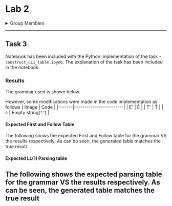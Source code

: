# Lab 2

<details>
  <summary>Group Members</summary>

- 134338
- 136047
- 129277
- 135114
- 136809
- 134022
- 135012
- 134469
</details>

---

## Task 3

Notebook has been included with the Python implementation of the task - `construct_LL1_table.ipynb`. The explanation of the task has been included in the notebook.

### Results

The grammar used is shown below.

However, some modifications were made in the code implementation as follows
| Image | Code |
|-------|------------------------|
| E' | Ē |
| T' | Ť |
| ε | Empty string(`""`) |

#### Expected First and Follow Table

The following shows the expected First and Follow table for the grammar VS the results respectively. As can be seen, the generated table matches the true result

#### Expected LL(1) Parsing table

## The following shows the expected parsing table for the grammar VS the results respectively. As can be seen, the generated table matches the true result
